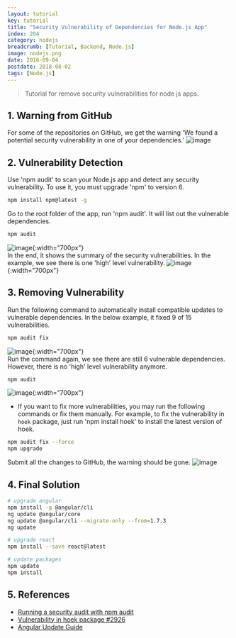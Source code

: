 ```yaml
---
layout: tutorial
key: tutorial
title: "Security Vulnerability of Dependencies for Node.js App"
index: 204
category: nodejs
breadcrumb: [Tutorial, Backend, Node.js]
image: nodejs.png
date: 2016-09-04
postdate: 2018-08-02
tags: [Node.js]
---
```


> Tutorial for remove security vulnerabilities for node js apps.

## 1. Warning from GitHub
For some of the repositories on GitHub, we get the warning 'We found a potential security vulnerability in one of your dependencies.'
![image](/public/images/frontend/204/warn.png)

## 2. Vulnerability Detection
Use 'npm audit' to scan your Node.js app and detect any security vulnerability. To use it, you must upgrade 'npm' to version 6.
```sh
npm install npm@latest -g
```
Go to the root folder of the app, run 'npm audit'. It will list out the vulnerable dependencies.
```sh
npm audit
```
![image](/public/images/frontend/204/audit1.png){:width="700px"}  
In the end, it shows the summary of the security vulnerabilities. In the example, we see there is one 'high' level vulnerability.
![image](/public/images/frontend/204/audit2.png){:width="700px"}  

## 3. Removing Vulnerability
Run the following command to automatically install compatible updates to vulnerable dependencies. In the below example, it fixed 9 of 15 vulnerabilities.
```sh
npm audit fix
```
![image](/public/images/frontend/204/fixed.png){:width="700px"}  
Run the command again, we see there are still 6 vulnerable dependencies. However, there is no 'high' level vulnerability anymore.
```sh
npm audit
```
![image](/public/images/frontend/204/audit_fixed.png){:width="700px"}  
* If you want to fix more vulnerabilities, you may run the following commands or fix them manually. For example, to fix the vulnerability in `hoek` package, just run 'npm install hoek' to install the latest version of hoek.
```sh
npm audit fix --force
npm upgrade
```
Submit all the changes to GitHub, the warning should be gone.
![image](/public/images/frontend/204/nowarn.png)

## 4. Final Solution
```sh
# upgrade angular
npm install -g @angular/cli
ng update @angular/core
ng update @angular/cli --migrate-only --from=1.7.3
ng update

# upgrade react
npm install --save react@latest

# update packages
npm update
npm install

```
## 5. References
* [Running a security audit with npm audit](https://docs.npmjs.com/getting-started/running-a-security-audit)
* [Vulnerability in hoek package #2926](https://github.com/request/request/issues/2926)
* [Angular Update Guide](https://update.angular.io/)
